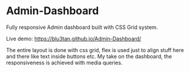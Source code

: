 # Admin-Dashboard

Fully responsive Admin dashboard built with CSS Grid system.

Live demo: https://blu3tan.github.io/Admin-Dashboard/

The entire layout is done with css grid, flex is used just to align stuff
here and there like text inside buttons etc.
My take on the dashboard, the responsiveness is achieved with media queries.